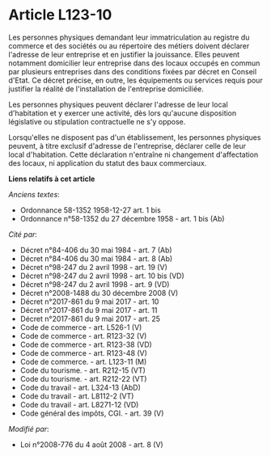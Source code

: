 # Article L123-10

Les personnes physiques demandant leur immatriculation au registre du commerce et des sociétés ou au répertoire des métiers
doivent déclarer l'adresse de leur entreprise et en justifier la jouissance. Elles peuvent notamment domicilier leur
entreprise dans des locaux occupés en commun par plusieurs entreprises dans des conditions fixées par décret en Conseil
d'Etat. Ce décret précise, en outre, les équipements ou services requis pour justifier la réalité de l'installation de
l'entreprise domiciliée. 

Les personnes physiques peuvent déclarer l'adresse de leur local d'habitation et y exercer une activité, dès lors qu'aucune
disposition législative ou stipulation contractuelle ne s'y oppose.

Lorsqu'elles ne disposent pas d'un établissement, les personnes physiques peuvent, à titre exclusif d'adresse de
l'entreprise, déclarer celle de leur local d'habitation. Cette déclaration n'entraîne ni changement d'affectation des locaux,
ni application du statut des baux commerciaux.

**Liens relatifs à cet article**

_Anciens textes_:

  - Ordonnance 58-1352 1958-12-27 art. 1 bis
  - Ordonnance n°58-1352 du 27 décembre 1958 - art. 1 bis (Ab)

_Cité par_:

  - Décret n°84-406 du 30 mai 1984 - art. 7 (Ab)
  - Décret n°84-406 du 30 mai 1984 - art. 8 (Ab)
  - Décret n°98-247 du 2 avril 1998 - art. 19 (V)
  - Décret n°98-247 du 2 avril 1998 - art. 10 bis (VD)
  - Décret n°98-247 du 2 avril 1998 - art. 9 (VD)
  - Décret n°2008-1488 du 30 décembre 2008 (V)
  - Décret n°2017-861 du 9 mai 2017 - art. 10
  - Décret n°2017-861 du 9 mai 2017 - art. 11
  - Décret n°2017-861 du 9 mai 2017 - art. 25
  - Code de commerce - art. L526-1 (V)
  - Code de commerce - art. R123-32 (V)
  - Code de commerce - art. R123-38 (VD)
  - Code de commerce - art. R123-48 (V)
  - Code de commerce. - art. L123-11 (M)
  - Code du tourisme. - art. R212-15 (VT)
  - Code du tourisme. - art. R212-22 (VT)
  - Code du travail - art. L324-13 (AbD)
  - Code du travail - art. L8112-2 (VT)
  - Code du travail - art. L8271-12 (VD)
  - Code général des impôts, CGI. - art. 39 (V)

_Modifié par_:

  - Loi n°2008-776 du 4 août 2008 - art. 8 (V)
